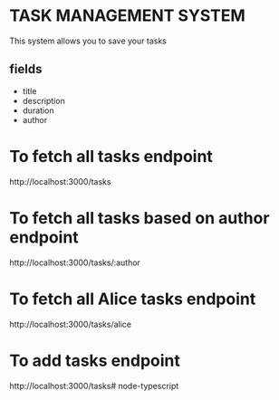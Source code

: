 # TASK MANAGEMENT SYSTEM

This system allows you to save your tasks

## fields   
- title
- description
- duration
- author


# To fetch all tasks endpoint
http://localhost:3000/tasks

# To fetch all tasks based on author endpoint
http://localhost:3000/tasks/:author

# To fetch all Alice tasks endpoint
http://localhost:3000/tasks/alice

# To add tasks endpoint
http://localhost:3000/tasks#   n o d e - t y p e s c r i p t  
 